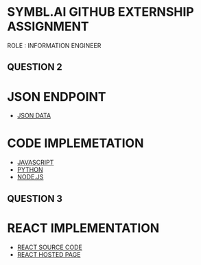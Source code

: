 # SYMBL.AI GITHUB EXTERNSHIP ASSIGNMENT

ROLE : INFORMATION ENGINEER

## QUESTION 2
# JSON ENDPOINT 
- [JSON DATA](./db.json)

# CODE IMPLEMETATION 
- [JAVASCRIPT](./javascript/api.mjs)
- [PYTHON](./python/api.py)
- [NODE.JS](./nodejs/apis.js)

## QUESTION 3

# REACT IMPLEMENTATION
- [REACT SOURCE CODE](./api/src/App.js)
- [REACT HOSTED PAGE]()
